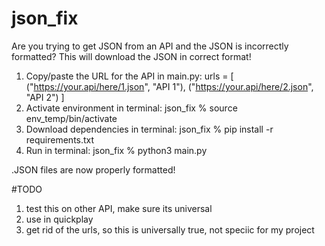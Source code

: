# json_fix

Are you trying to get JSON from an API and the JSON is incorrectly formatted? This will download the JSON in correct format!

1. Copy/paste the URL for the API in main.py:
urls = [
    ("https://your.api/here/1.json", "API 1"),
    ("https://your.api/here/2.json", "API 2")
]
2. Activate environment in terminal: json_fix % source env_temp/bin/activate
3. Download dependencies in terminal: json_fix % pip install -r requirements.txt
4. Run in terminal: json_fix % python3 main.py
   
.JSON files are now properly formatted!

#TODO
1. test this on other API, make sure its universal
2. use in quickplay
3. get rid of the urls, so this is universally true, not speciic for my project
